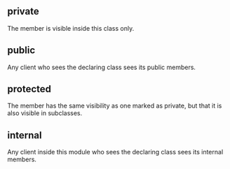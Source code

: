 ## private
The member is visible inside this class only.

## public
Any client who sees the declaring class sees its public members.

## protected
The member has the same visibility as one marked as private, but that it is also visible in subclasses.

## internal
Any client inside this module who sees the declaring class sees its internal members.

